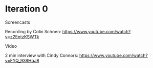 # Iteration 0

Screencasts

Recording by Colin Schoen: https://www.youtube.com/watch?v=z2EqtzKSWTk

Video

2 min interview with Cindy Connors: https://www.youtube.com/watch?v=FYQ_938HqJ8

